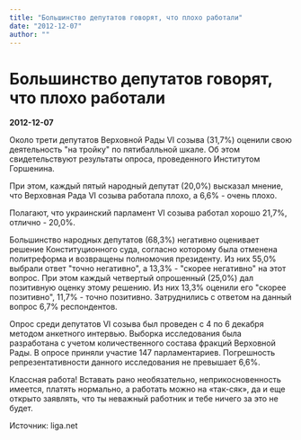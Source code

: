 ```yaml
---
title: "Большинство депутатов говорят, что плохо работали"
date: "2012-12-07"
author: ""
---
```


# Большинство депутатов говорят, что плохо работали

**2012-12-07** 

Около трети депутатов Верховной Рады VI созыва (31,7%) оценили свою деятельность "на тройку" по пятибалльной шкале. Об этом свидетельствуют результаты опроса, проведенного Институтом Горшенина.

При этом, каждый пятый народный депутат (20,0%) высказал мнение, что Верховная Рада VI созыва работала плохо, а 6,6% - очень плохо.

Полагают, что украинский парламент VI созыва работал хорошо 21,7%, отлично - 20,0%.

Большинство народных депутатов (68,3%) негативно оценивает решение Конституционного суда, согласно которому была отменена политреформа и возвращены полномочия президенту. Из них 55,0% выбрали ответ "точно негативно", а 13,3% - "скорее негативно" на этот вопрос. При этом каждый четвертый опрошенный (25,0%) дал позитивную оценку этому решению. Из них 13,3% оценили его "скорее позитивно", 11,7% - точно позитивно. Затруднились с ответом на данный вопрос 6,7% респондентов.

Опрос среди депутатов VI созыва был проведен с 4 по 6 декабря методом анкетного интервью. Выборка исследования была разработана с учетом количественного состава фракций Верховной Рады. В опросе приняли участие 147 парламентариев. Погрешность репрезентативности данного исследования не превышает 6,6%.

Классная работа! Вставать рано необязательно, неприкосновенность имеется, платять нормально, а работать можно на «так-сяк», да и еще открыто заявлять, что ты неважный работник и тебе ничего за это не будет.

Источник: liga.net